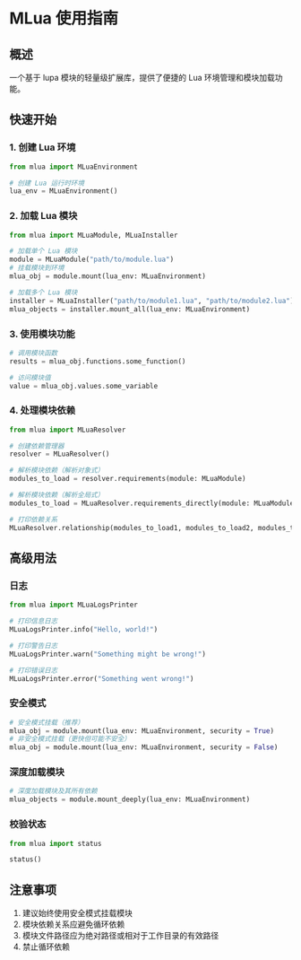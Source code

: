 # MLua 使用指南

## 概述

一个基于 lupa 模块的轻量级扩展库，提供了便捷的 Lua 环境管理和模块加载功能。

## 快速开始

### 1. 创建 Lua 环境

```python
from mlua import MLuaEnvironment

# 创建 Lua 运行时环境
lua_env = MLuaEnvironment()
```

### 2. 加载 Lua 模块

```python
from mlua import MLuaModule, MLuaInstaller

# 加载单个 Lua 模块
module = MLuaModule("path/to/module.lua")
# 挂载模块到环境
mlua_obj = module.mount(lua_env: MLuaEnvironment)

# 加载多个 Lua 模块
installer = MLuaInstaller("path/to/module1.lua", "path/to/module2.lua")
mlua_objects = installer.mount_all(lua_env: MLuaEnvironment)
```

### 3. 使用模块功能

```python
# 调用模块函数
results = mlua_obj.functions.some_function()

# 访问模块值
value = mlua_obj.values.some_variable
```

### 4. 处理模块依赖

```python
from mlua import MLuaResolver

# 创建依赖管理器
resolver = MLuaResolver()

# 解析模块依赖（解析对象式）
modules_to_load = resolver.requirements(module: MLuaModule)

# 解析模块依赖（解析全局式）
modules_to_load = MLuaResolver.requirements_directly(module: MLuaModule)

# 打印依赖关系
MLuaResolver.relationship(modules_to_load1, modules_to_load2, modules_to_load3, ...)
```

## 高级用法

### 日志

```python
from mlua import MLuaLogsPrinter

# 打印信息日志
MLuaLogsPrinter.info("Hello, world!")

# 打印警告日志
MLuaLogsPrinter.warn("Something might be wrong!")

# 打印错误日志
MLuaLogsPrinter.error("Something went wrong!")
```

### 安全模式

```python
# 安全模式挂载（推荐）
mlua_obj = module.mount(lua_env: MLuaEnvironment, security = True)
# 非安全模式挂载（更快但可能不安全）
mlua_obj = module.mount(lua_env: MLuaEnvironment, security = False)
```

### 深度加载模块

```python
# 深度加载模块及其所有依赖
mlua_objects = module.mount_deeply(lua_env: MLuaEnvironment)
```

### 校验状态

```python
from mlua import status

status()
```

## 注意事项

1. 建议始终使用安全模式挂载模块
2. 模块依赖关系应避免循环依赖
3. 模块文件路径应为绝对路径或相对于工作目录的有效路径
4. 禁止循环依赖